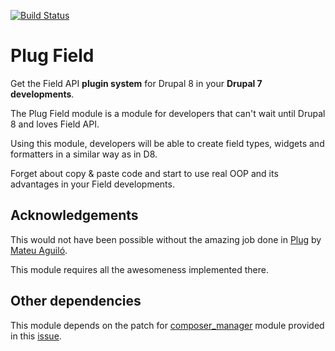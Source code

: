 [![Build Status](https://travis-ci.org/plopesc/plug_field.svg?branch=7.x-1.x)](https://travis-ci.org/plopesc/plug_field)
# Plug Field
Get the  Field API **plugin system** for Drupal 8 in your **Drupal 7 developments**.

The Plug Field module is a module for developers that can't wait until Drupal 8 and loves Field API.

Using this module, developers will be able to create field types, widgets and formatters in a similar way as in D8.
 
Forget about copy & paste code and start to use real OOP and its advantages in your Field developments.

## Acknowledgements
This would not have been possible without the amazing job done in [Plug](https://github.com/mateu-aguilo-bosch/plug) by [Mateu Aguiló](https://www.drupal.org/u/e0ipso).

This module requires all the awesomeness implemented there.

## Other dependencies
This module depends on the patch for [composer_manager](https://www.drupal.org/project/composer_manager) module provided in this [issue](https://www.drupal.org/node/2403317).

